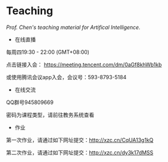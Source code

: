 # Teaching

*Prof. Chen's teaching material for Artifical Intelligence.*

- 在线直播

每周四19:30 - 22:00 (GMT+08:00) 

点击链接入会：
https://meeting.tencent.com/dm/0aGf8khWb1kb

或使用腾讯会议app入会，会议号：593-8793-5184

- 在线交流

QQ群号945809669

密码为课程类型，请前往教务系统查看

- 作业

第一次作业，请通过如下网址提交：http://xzc.cn/CqUA13g1kQ

第二次作业，请通过如下网址提交：http://xzc.cn/dy3k17dMSS

